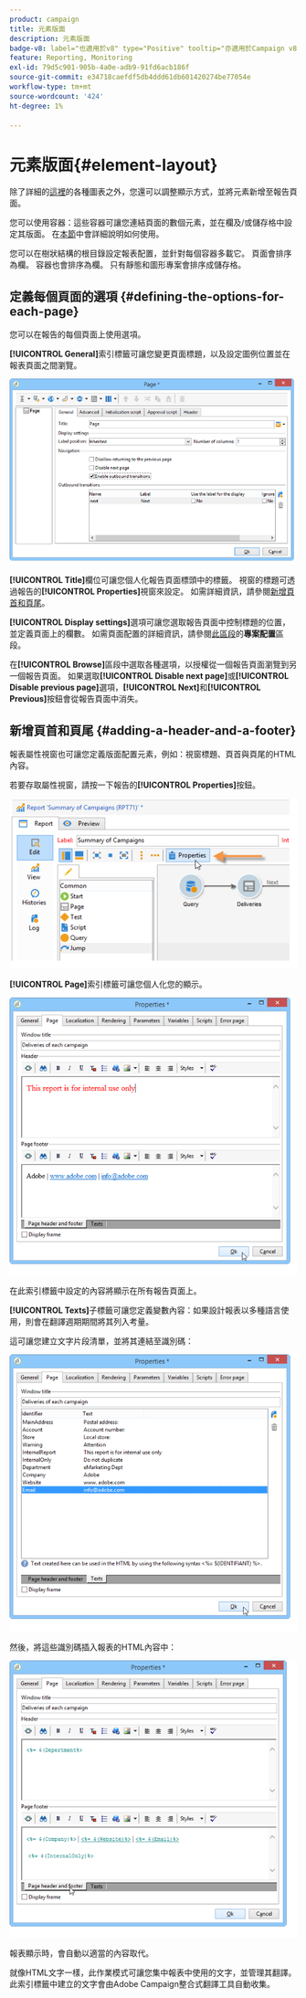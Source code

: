 ```yaml
---
product: campaign
title: 元素版面
description: 元素版面
badge-v8: label="也適用於v8" type="Positive" tooltip="亦適用於Campaign v8"
feature: Reporting, Monitoring
exl-id: 79d5c901-905b-4a0e-adb9-91fd6acb186f
source-git-commit: e34718caefdf5db4ddd61db601420274be77054e
workflow-type: tm+mt
source-wordcount: '424'
ht-degree: 1%

---
```


# 元素版面{#element-layout}



除了詳細的[這裡](../../reporting/using/creating-a-chart.md#chart-types-and-variants)的各種圖表之外，您還可以調整顯示方式，並將元素新增至報告頁面。

您可以使用容器：這些容器可讓您連結頁面的數個元素，並在欄及/或儲存格中設定其版面。 在[本節](../../web/using/defining-web-forms-layout.md#creating-containers)中會詳細說明如何使用。

您可以在樹狀結構的根目錄設定報表配置，並針對每個容器多載它。 頁面會排序為欄。 容器也會排序為欄。 只有靜態和圖形專案會排序成儲存格。

## 定義每個頁面的選項 {#defining-the-options-for-each-page}

您可以在報告的每個頁面上使用選項。

**[!UICONTROL General]**&#x200B;索引標籤可讓您變更頁面標題，以及設定圖例位置並在報表頁面之間瀏覽。

![](assets/s_ncs_advuser_report_wizard_022.png)

**[!UICONTROL Title]**&#x200B;欄位可讓您個人化報告頁面標頭中的標籤。 視窗的標題可透過報告的&#x200B;**[!UICONTROL Properties]**&#x200B;視窗來設定。 如需詳細資訊，請參閱[新增頁首和頁尾](#adding-a-header-and-a-footer)。

**[!UICONTROL Display settings]**&#x200B;選項可讓您選取報告頁面中控制標題的位置，並定義頁面上的欄數。 如需頁面配置的詳細資訊，請參閱[此區段](../../web/using/defining-web-forms-layout.md#positioning-the-fields-on-the-page)的&#x200B;**專案配置**&#x200B;區段。

在&#x200B;**[!UICONTROL Browse]**&#x200B;區段中選取各種選項，以授權從一個報告頁面瀏覽到另一個報告頁面。 如果選取&#x200B;**[!UICONTROL Disable next page]**&#x200B;或&#x200B;**[!UICONTROL Disable previous page]**&#x200B;選項，**[!UICONTROL Next]**&#x200B;和&#x200B;**[!UICONTROL Previous]**&#x200B;按鈕會從報告頁面中消失。

## 新增頁首和頁尾 {#adding-a-header-and-a-footer}

報表屬性視窗也可讓您定義版面配置元素，例如：視窗標題、頁首與頁尾的HTML內容。

若要存取屬性視窗，請按一下報告的&#x200B;**[!UICONTROL Properties]**&#x200B;按鈕。

![](assets/reporting_properties.png)

**[!UICONTROL Page]**&#x200B;索引標籤可讓您個人化您的顯示。

![](assets/s_ncs_advuser_report_properties_04.png)

在此索引標籤中設定的內容將顯示在所有報告頁面上。

**[!UICONTROL Texts]**&#x200B;子標籤可讓您定義變數內容：如果設計報表以多種語言使用，則會在翻譯週期期間將其列入考量。

這可讓您建立文字片段清單，並將其連結至識別碼：

![](assets/s_ncs_advuser_report_properties_04a.png)

然後，將這些識別碼插入報表的HTML內容中：

![](assets/s_ncs_advuser_report_properties_04b.png)

報表顯示時，會自動以適當的內容取代。

就像HTML文字一樣，此作業模式可讓您集中報表中使用的文字，並管理其翻譯。 此索引標籤中建立的文字會由Adobe Campaign整合式翻譯工具自動收集。
